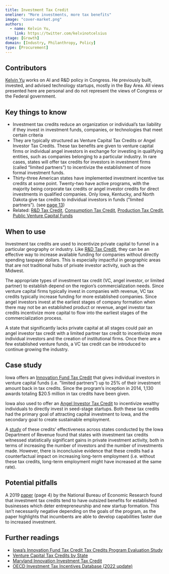 ```yaml
---
title: Investment Tax Credit
oneliner: "More investments, more tax benefits"
image: "cover-market.png"
authors:
  - name: Kelvin Yu,
    link: https://twitter.com/kelvinotcelsius
stage: [Growth]
domain: [Industry, Philanthropy, Policy]
type: [Procurement]
---
```


## Contributors

[Kelvin Yu](https://www.kelv.me/) works on AI and R&D policy in Congress. He previously built, invested, and advised technology startups, mostly in the Bay Area. All views presented here are personal and do not represent the views of Congress or the Federal government.

## Key things to know

- Investment tax credits reduce an organization or individual’s tax liability if they invest in investment funds, companies, or technologies that meet certain criteria
- They are typically structured as Venture Capital Tax Credits or Angel Investor Tax Credits. These tax benefits are given to venture capital firms or individual angel investors in exchange for investing in qualifying entities, such as companies belonging to a particular industry. In rare cases, states will offer tax credits for investors in investment firms (called “limited partners”) to incentivize the establishment of more formal investment funds.
- Thirty-three American states have implemented investment incentive tax credits at some point. Twenty-two have active programs, with the majority being corporate tax credits or angel investor credits for direct investments in qualified companies. Only Iowa, Kentucky, and North Dakota give tax credits to individual investors in funds (”limited partners”). (see [page 13](https://tax.iowa.gov/sites/default/files/2022-12/2022InnovationFundTaxCreditStudy.pdf))
- Related: [R&D Tax Credit](/collection?lever=R%26D%2520Tax%2520Credit), [Consumption Tax Credit](/collection?lever=Consumption%2520Tax%2520Credit), [Production Tax Credit](/collection?lever=Production%2520Tax%2520Credit), [Public Venture Capital Funds](/collection?lever=Public%2520Venture%2520Capital%2520Funds)

## When to use

Investment tax credits are used to incentivize private capital to funnel in a particular geography or industry. Like [R&D Tax Credit](/collection?lever=R%26D%2520Tax%2520Credit), they can be an effective way to increase available funding for companies without directly spending taxpayer dollars. This is especially impactful in geographic areas that are not traditional hubs of private investor activity, such as the Midwest.

The appropriate types of investment tax credit (VC, angel investor, or limited partner) to establish depend on the region’s commercialization needs. Since venture capital firms typically invest in companies with revenue, VC tax credits typically increase funding for more established companies. Since angel investors invest at the earliest stages of company formation when there may not be an established product or revenue, angel investor tax credits incentivize more capital to flow into the earliest stages of the commercialization process.

A state that significantly lacks private capital at all stages could pair an angel investor tax credit with a limited partner tax credit to incentivize more individual investors and the creation of institutional firms. Once there are a few established venture funds, a VC tax credit can be introduced to continue growing the industry.

## Case study

Iowa offers an [Innovation Fund Tax Credit](https://www.iowaeda.com/innovate/innovation-fund-tax-credit/) that gives individual investors in venture capital funds (i.e. ”limited partners”) up to 25% of their investment amount back in tax credits. Since the program’s inception in 2014, 1,130 awards totaling $20.5 million in tax credits have been given.

Iowa also used to offer an [Angel Investor Tax Credit](https://www.iowaeda.com/innovate/angel-investor-tax-credit/) to incentivize wealthy individuals to directly invest in seed-stage startups. Both these tax credits had the primary goal of attracting capital investment to Iowa, and the secondary goal to create sustainable employment.

A [study](https://tax.iowa.gov/sites/default/files/2022-12/2022InnovationFundTaxCreditStudy.pdf) of these credits’ effectiveness across states conducted by the Iowa Department of Revenue found that states with investment tax credits witnessed statistically significant gains in private investment activity, both in terms of increasing the number of investors and the number of investments made. However, there is inconclusive evidence that these credits had a counterfactual impact on increasing long-term employment (i.e. without these tax credits, long-term employment might have increased at the same rate).

## Potential pitfalls

A 2019 [paper](https://www.nber.org/system/files/working_papers/w26099/w26099.pdf) (page 4) by the National Bureau of Economic Research found that investment tax credits tend to have outsized benefits for established businesses which deter entrepreneurship and new startup formation. This isn’t necessarily negative depending on the goals of the program, as the paper highlights that incumbents are able to develop capabilities faster due to increased investment.

## Further readings

- [Iowa’s Innovation Fund Tax Credit Tax Credits Program Evaluation Study](https://tax.iowa.gov/sites/default/files/2022-12/2022InnovationFundTaxCreditStudy.pdf)
- [Venture Capital Tax Credits by State](https://valeofinancial.com/_main_site/wp-content/uploads/2017/09/State-Specific-Venture-Capital-Tax-Credits.pdf)
- [Maryland Innovation Investment Tax Credit](https://commerce.maryland.gov/fund/programs-for-businesses/innovation-investment)
- [OECD Investment Tax Incentives Database (2022 update)](https://www.oecd.org/investment/investment-policy/oecd-investment-tax-incentives-database-2022-update-brochure.pdf)
